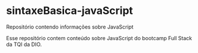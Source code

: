 # sintaxeBasica-javaScript
Repositório contendo informações sobre JavaScript

Esse repositório contem conteúdo sobre JavaScript do bootcamp Full Stack da TQI da DIO.
